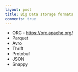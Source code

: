 ```yaml
---
layout: post
title: Big Data storage formats
comments: true
---
```


* ORC - https://orc.apache.org/
* Parquet
* Avro
* Thrift
* Protobuf
* JSON
* Snappy
